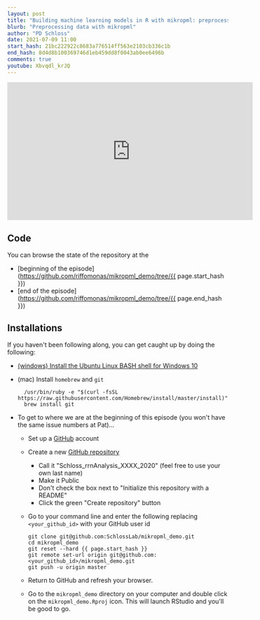 ```yaml
---
layout: post
title: "Building machine learning models in R with mikropml: preprocessing data (CC125)"
blurb: "Preprocessing data with mikropml"
author: "PD Schloss"
date: 2021-07-09 11:00
start_hash: 21bc222922c8683a776514ff563e2103cb336c1b
end_hash: 8d4d8b100369746d1eb459dd8f0043ab0ee6496b
comments: true
youtube: Xbvqdl_krJQ
---
```


<iframe style="margin: 0 auto;display:block;" width="560" height="315" src="https://www.youtube.com/embed/{{ page.youtube }}" frameborder="0" allow="accelerometer; autoplay; encrypted-media; gyroscope; picture-in-picture" allowfullscreen></iframe>

## Code

You can browse the state of the repository at the
* [beginning of the episode](https://github.com/riffomonas/mikropml_demo/tree/{{ page.start_hash }})
* [end of the episode](https://github.com/riffomonas/mikropml_demo/tree/{{ page.end_hash }})


## Installations

If you haven't been following along, you can get caught up by doing the following:

* [(windows) Install the Ubuntu Linux BASH shell for Windows 10](https://itsfoss.com/install-bash-on-windows/)
* (mac) Install `homebrew` and `git`
  ```
	/usr/bin/ruby -e "$(curl -fsSL https://raw.githubusercontent.com/Homebrew/install/master/install)"
	brew install git
	```

* To get to where we are at the beginning of this episode (you won't have the same issue numbers at Pat)...
  - Set up a [GitHub](https://www.github.com) account
  - Create a new [GitHub repository](https://github.com/new)
    - Call it "Schloss_rrnAnalysis_XXXX_2020" (feel free to use your own last name)
    - Make it Public
    - Don't check the box next to "Initialize this repository with a README"
    - Click the green "Create repository" button
  - Go to your command line and enter the following replacing `<your_github_id>` with your GitHub user id

		git clone git@github.com:SchlossLab/mikropml_demo.git
		cd mikropml_demo
		git reset --hard {{ page.start_hash }}
		git remote set-url origin git@github.com:<your_github_id>/mikropml_demo.git
		git push -u origin master

  - Return to GitHub and refresh your browser.
  - Go to the `mikropml_demo` directory on your computer and double click on the `mikropml_demo.Rproj` icon. This will launch RStudio and you'll be good to go.
